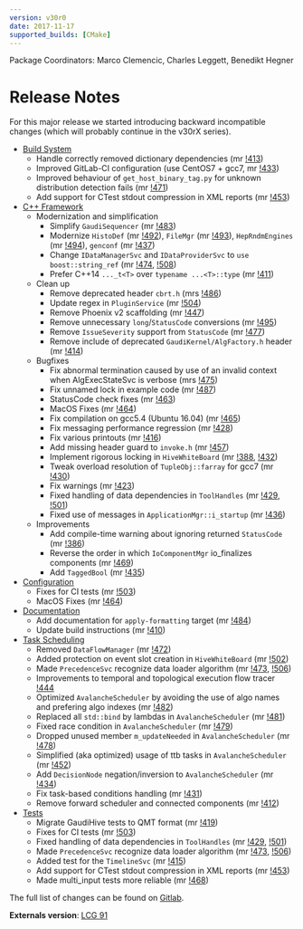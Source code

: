 ```yaml
---
version: v30r0
date: 2017-11-17
supported_builds: [CMake]
---
```

Package Coordinators: Marco Clemencic, Charles Leggett, Benedikt Hegner

# Release Notes

For this major release we started introducing backward incompatible changes
(which will probably continue in the v30rX series).

* [Build System](https://gitlab.cern.ch/gaudi/Gaudi/merge_requests?label_name%5B%5D=build+system&milestone_title=v30r0&scope=all&state=merged)
  * Handle correctly removed dictionary dependencies (mr [!413](https://gitlab.cern.ch/gaudi/Gaudi/merge_requests/413))
  * Improved GitLab-CI configuration (use CentOS7 + gcc7, mr [!433](https://gitlab.cern.ch/gaudi/Gaudi/merge_requests/433))
  * Improved behaviour of `get_host_binary_tag.py` for unknown distribution detection fails (mr [!471](https://gitlab.cern.ch/gaudi/Gaudi/merge_requests/471))
  * Add support for CTest stdout compression in XML reports (mr [!453](https://gitlab.cern.ch/gaudi/Gaudi/merge_requests/453))
* [C++ Framework](https://gitlab.cern.ch/gaudi/Gaudi/merge_requests?label_name%5B%5D=C%2B%2B+framework&milestone_title=v30r0&scope=all&state=merged)
  * Modernization and simplification
    * Simplify `GaudiSequencer` (mr [!483](https://gitlab.cern.ch/gaudi/Gaudi/merge_requests/483))
    * Modernize `HistoDef` (mr [!492](https://gitlab.cern.ch/gaudi/Gaudi/merge_requests/492)), `FileMgr` (mr [!493](https://gitlab.cern.ch/gaudi/Gaudi/merge_requests/493)), `HepRndmEngines` (mr [!494](https://gitlab.cern.ch/gaudi/Gaudi/merge_requests/494)), `genconf` (mr [!437](https://gitlab.cern.ch/gaudi/Gaudi/merge_requests/437))
    * Change `IDataManagerSvc` and `IDataProviderSvc` to `use boost::string_ref` (mr [!474](https://gitlab.cern.ch/gaudi/Gaudi/merge_requests/474), [!508](https://gitlab.cern.ch/gaudi/Gaudi/merge_requests/508))
    * Prefer C++14 `..._t<T>` over `typename ...<T>::type` (mr [!411](https://gitlab.cern.ch/gaudi/Gaudi/merge_requests/411))
  * Clean up
    * Remove deprecated header `cbrt.h` (mrs [!486](https://gitlab.cern.ch/gaudi/Gaudi/merge_requests/486))
    * Update regex in `PluginService` (mr [!504](https://gitlab.cern.ch/gaudi/Gaudi/merge_requests/504))
    * Remove Phoenix v2 scaffolding (mr [!447](https://gitlab.cern.ch/gaudi/Gaudi/merge_requests/447))
    * Remove unnecessary `long`/`StatusCode` conversions (mr [!495](https://gitlab.cern.ch/gaudi/Gaudi/merge_requests/495))
    * Remove `IssueSeverity` support from `StatusCode` (mr [!477](https://gitlab.cern.ch/gaudi/Gaudi/merge_requests/477))
    * Remove include of deprecated `GaudiKernel/AlgFactory.h` header (mr [!414](https://gitlab.cern.ch/gaudi/Gaudi/merge_requests/414))
  * Bugfixes
    * Fix abnormal termination caused by use of an invalid context when AlgExecStateSvc is verbose (mrs [!475](https://gitlab.cern.ch/gaudi/Gaudi/merge_requests/475))
    * Fix unnamed lock in example code (mr [!487](https://gitlab.cern.ch/gaudi/Gaudi/merge_requests/487))
    * StatusCode check fixes (mr [!463](https://gitlab.cern.ch/gaudi/Gaudi/merge_requests/463))
    * MacOS Fixes (mr [!464](https://gitlab.cern.ch/gaudi/Gaudi/merge_requests/464))
    * Fix compilation on gcc5.4 (Ubuntu 16.04) (mr [!465](https://gitlab.cern.ch/gaudi/Gaudi/merge_requests/465))
    * Fix messaging performance regression (mr [!428](https://gitlab.cern.ch/gaudi/Gaudi/merge_requests/428))
    * Fix various printouts (mr [!416](https://gitlab.cern.ch/gaudi/Gaudi/merge_requests/416))
    * Add missing header guard to `invoke.h` (mr [!457](https://gitlab.cern.ch/gaudi/Gaudi/merge_requests/457))
    * Implement rigorous locking in `HiveWhiteBoard` (mr [!388](https://gitlab.cern.ch/gaudi/Gaudi/merge_requests/388), [!432](https://gitlab.cern.ch/gaudi/Gaudi/merge_requests/432))
    * Tweak overload resolution of `TupleObj::farray` for gcc7 (mr [!430](https://gitlab.cern.ch/gaudi/Gaudi/merge_requests/430))
    * Fix warnings (mr [!423](https://gitlab.cern.ch/gaudi/Gaudi/merge_requests/423))
    * Fixed handling of data dependencies in `ToolHandles` (mr [!429](https://gitlab.cern.ch/gaudi/Gaudi/merge_requests/429), [!501](https://gitlab.cern.ch/gaudi/Gaudi/merge_requests/501))
    * Fixed use of messages in `ApplicationMgr::i_startup` (mr [!436](https://gitlab.cern.ch/gaudi/Gaudi/merge_requests/436))
  * Improvements
    * Add compile-time warning about ignoring returned `StatusCode` (mr [!386](https://gitlab.cern.ch/gaudi/Gaudi/merge_requests/386))
    * Reverse the order in which `IoComponentMgr` io_finalizes components (mr [!469](https://gitlab.cern.ch/gaudi/Gaudi/merge_requests/469))
    * Add `TaggedBool` (mr [!435](https://gitlab.cern.ch/gaudi/Gaudi/merge_requests/435))
* [Configuration](https://gitlab.cern.ch/gaudi/Gaudi/merge_requests?label_name%5B%5D=configuration&milestone_title=v30r0&scope=all&state=merged)
  * Fixes for CI tests (mr [!503](https://gitlab.cern.ch/gaudi/Gaudi/merge_requests/503))
  * MacOS Fixes (mr [!464](https://gitlab.cern.ch/gaudi/Gaudi/merge_requests/464))
* [Documentation](https://gitlab.cern.ch/gaudi/Gaudi/merge_requests?label_name%5B%5D=documentation&milestone_title=v30r0&scope=all&state=merged)
  * Add documentation for `apply-formatting` target (mr [!484](https://gitlab.cern.ch/gaudi/Gaudi/merge_requests/484))
  * Update build instructions (mr [!410](https://gitlab.cern.ch/gaudi/Gaudi/merge_requests/410))
* [Task Scheduling](https://gitlab.cern.ch/gaudi/Gaudi/merge_requests?label_name%5B%5D=task+scheduling&milestone_title=v30r0&scope=all&state=merged)
  * Removed `DataFlowManager` (mr [!472](https://gitlab.cern.ch/gaudi/Gaudi/merge_requests/472))
  * Added protection on event slot creation in `HiveWhiteBoard` (mr [!502](https://gitlab.cern.ch/gaudi/Gaudi/merge_requests/502))
  * Made `PrecedenceSvc` recognize data loader algorithm (mr [!473](https://gitlab.cern.ch/gaudi/Gaudi/merge_requests/473), [!506](https://gitlab.cern.ch/gaudi/Gaudi/merge_requests/506))
  * Improvements to temporal and topological execution flow tracer [!444](https://gitlab.cern.ch/gaudi/Gaudi/merge_requests/444)
  * Optimized `AvalancheScheduler` by avoiding the use of algo names and prefering algo indexes (mr [!482](https://gitlab.cern.ch/gaudi/Gaudi/merge_requests/482))
  * Replaced all `std::bind` by lambdas in `AvalancheScheduler` (mr [!481](https://gitlab.cern.ch/gaudi/Gaudi/merge_requests/481))
  * Fixed race condition in `AvalancheScheduler` (mr [!479](https://gitlab.cern.ch/gaudi/Gaudi/merge_requests/479))
  * Dropped unused member `m_updateNeeded` in `AvalancheScheduler` (mr [!478](https://gitlab.cern.ch/gaudi/Gaudi/merge_requests/478))
  * Simplified (aka optimized) usage of ttb tasks in `AvalancheScheduler` (mr [!452](https://gitlab.cern.ch/gaudi/Gaudi/merge_requests/452))
  * Add `DecisionNode` negation/inversion to `AvalancheScheduler` (mr [!434](https://gitlab.cern.ch/gaudi/Gaudi/merge_requests/434))
  * Fix task-based conditions handling (mr [!431](https://gitlab.cern.ch/gaudi/Gaudi/merge_requests/431))
  * Remove forward scheduler and connected components (mr [!412](https://gitlab.cern.ch/gaudi/Gaudi/merge_requests/412))
* [Tests](https://gitlab.cern.ch/gaudi/Gaudi/merge_requests?label_name%5B%5D=tests&milestone_title=v30r0&scope=all&state=merged)
  * Migrate GaudiHive tests to QMT format (mr [!419](https://gitlab.cern.ch/gaudi/Gaudi/merge_requests/419))
  * Fixes for CI tests (mr [!503](https://gitlab.cern.ch/gaudi/Gaudi/merge_requests/503))
  * Fixed handling of data dependencies in `ToolHandles` (mr [!429](https://gitlab.cern.ch/gaudi/Gaudi/merge_requests/429), [!501](https://gitlab.cern.ch/gaudi/Gaudi/merge_requests/501))
  * Made `PrecedenceSvc` recognize data loader algorithm (mr [!473](https://gitlab.cern.ch/gaudi/Gaudi/merge_requests/473), [!506](https://gitlab.cern.ch/gaudi/Gaudi/merge_requests/506))
  * Added test for the `TimelineSvc` (mr [!415](https://gitlab.cern.ch/gaudi/Gaudi/merge_requests/415))
  * Add support for CTest stdout compression in XML reports (mr [!453](https://gitlab.cern.ch/gaudi/Gaudi/merge_requests/453))
  * Made multi_input tests more reliable (mr [!468](https://gitlab.cern.ch/gaudi/Gaudi/merge_requests/468))


The full list of changes can be found on [Gitlab](https://gitlab.cern.ch/gaudi/Gaudi/merge_requests?milestone_title=v30r0&scope=all&state=merged).

**Externals version**: [LCG 91](http://lcginfo.cern.ch/release/91/)
